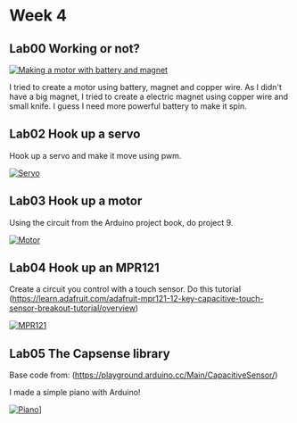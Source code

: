 # Week 4

## Lab00 Working or not?

[![Making a motor with battery and magnet](/img/Electric_Magnet.jpg)](https://youtu.be/_6ELPJQUE6c)

I tried to create a motor using battery, magnet and copper wire.
As I didn't have a big magnet, I tried to create a electric magnet using copper wire and small knife.
I guess I need more powerful battery to make it spin.

## Lab02 Hook up a servo

Hook up a servo and make it move using pwm.

[![Servo](/img/Servo.jpg)](https://youtu.be/Z2E9NnBb3W4)


## Lab03 Hook up a motor 

Using the circuit from the Arduino project book, do project 9.

[![Motor](/img/Motor.jpg)](https://youtu.be/mF7DxdPEtMo)

## Lab04 Hook up an MPR121 

Create a circuit you control with a touch sensor.
Do this tutorial (https://learn.adafruit.com/adafruit-mpr121-12-key-capacitive-touch-sensor-breakout-tutorial/overview)

[![MPR121](/img/MPR121.jpg)](https://youtu.be/3nsQWtxJdzA)

## Lab05 The Capsense library 

Base code from: (https://playground.arduino.cc/Main/CapacitiveSensor/)

I made a simple piano with Arduino!

[![Piano](/img/Piano.jpg)](https://youtu.be/Oa3LDMQoXF8)]

